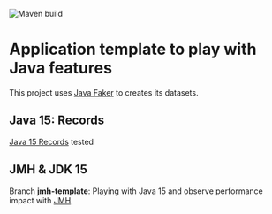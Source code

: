 ![Maven build](https://github.com/jzanon/jdk15-test/workflows/Maven%20build/badge.svg)

# Application template to play with Java features

This project uses [Java Faker](http://dius.github.io/java-faker/) to creates its datasets.

## Java 15: Records

[Java 15 Records](https://openjdk.java.net/jeps/359) tested 

## JMH & JDK 15

Branch **jmh-template**: Playing with Java 15 and observe performance impact with [JMH](https://openjdk.java.net/projects/code-tools/jmh/)
